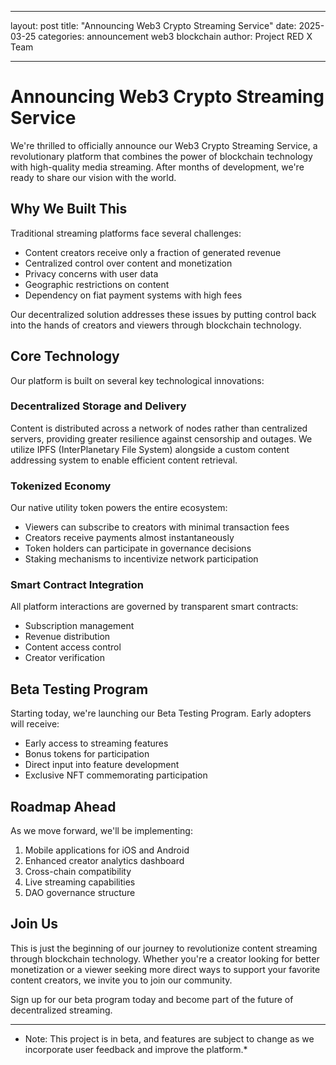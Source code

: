 - --
layout: post
title: "Announcing Web3 Crypto Streaming Service"
date: 2025-03-25
categories: announcement web3 blockchain
author: Project RED X Team
- --
# Announcing Web3 Crypto Streaming Service

We're thrilled to officially announce our Web3 Crypto Streaming Service, a revolutionary platform that combines the power of blockchain technology with high-quality media streaming. After months of development, we're ready to share our vision with the world.

## Why We Built This

Traditional streaming platforms face several challenges:
- Content creators receive only a fraction of generated revenue
- Centralized control over content and monetization
- Privacy concerns with user data
- Geographic restrictions on content
- Dependency on fiat payment systems with high fees

Our decentralized solution addresses these issues by putting control back into the hands of creators and viewers through blockchain technology.

## Core Technology

Our platform is built on several key technological innovations:

### Decentralized Storage and Delivery

Content is distributed across a network of nodes rather than centralized servers, providing greater resilience against censorship and outages. We utilize IPFS (InterPlanetary File System) alongside a custom content addressing system to enable efficient content retrieval.

### Tokenized Economy

Our native utility token powers the entire ecosystem:
- Viewers can subscribe to creators with minimal transaction fees
- Creators receive payments almost instantaneously
- Token holders can participate in governance decisions
- Staking mechanisms to incentivize network participation

### Smart Contract Integration

All platform interactions are governed by transparent smart contracts:
- Subscription management
- Revenue distribution
- Content access control
- Creator verification

## Beta Testing Program

Starting today, we're launching our Beta Testing Program. Early adopters will receive:
- Early access to streaming features
- Bonus tokens for participation
- Direct input into feature development
- Exclusive NFT commemorating participation

## Roadmap Ahead

As we move forward, we'll be implementing:

1. Mobile applications for iOS and Android
2. Enhanced creator analytics dashboard
3. Cross-chain compatibility
4. Live streaming capabilities
5. DAO governance structure

## Join Us

This is just the beginning of our journey to revolutionize content streaming through blockchain technology. Whether you're a creator looking for better monetization or a viewer seeking more direct ways to support your favorite content creators, we invite you to join our community.

Sign up for our beta program today and become part of the future of decentralized streaming.

- --

* Note: This project is in beta, and features are subject to change as we incorporate user feedback and improve the platform.*


